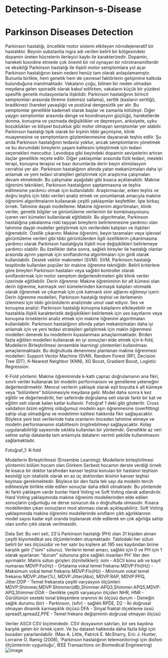 # Detecting-Parkinson-s-Disease

# Parkinson Diseases Detection

Parkinson hastalığı, öncelikle motor sistemi etkileyen nörodejeneratif bir hastalıktır. Beynin substantia nigra adı verilen belirli bir bölgesindeki dopamin üreten hücrelerin ilerleyici kaybı ile karakterizedir. Dopamin, hareketi koordine etmede çok önemli bir rol oynayan bir nörotransmitterdir ve eksikliği Parkinson hastalığı ile ilişkili motor semptomlara yol açar.
Parkinson hastalığının kesin nedeni henüz tam olarak anlaşılamamıştır. Bununla birlikte, hem genetik hem de çevresel faktörlerin gelişimine katkıda bulunduğuna inanılmaktadır. Vakaların çoğu, bilinen bir neden olmadan meydana gelen sporadik olarak kabul edilirken, vakaların küçük bir yüzdesi spesifik genetik mutasyonlarla ilişkilidir.
Parkinson hastalığının birincil semptomları arasında titreme (istemsiz sallama), sertlik (kasların sertliği), bradikinezi (hareket yavaşlığı) ve postüral dengesizlik yer alır. Bu semptomlar genellikle kademeli olarak başlar ve zamanla kötüleşir. Diğer yaygın semptomlar arasında denge ve koordinasyon güçlüğü, hareketlerde donma, konuşma ve yazmada değişiklikler ve depresyon, anksiyete, uyku bozuklukları ve bilişsel bozukluk gibi motor olmayan semptomlar yer alabilir.
Parkinson hastalığı tipik olarak bir kişinin tıbbi geçmişine, klinik muayenesine ve semptomların gözlemlenmesine dayanarak teşhis edilir. Şu anda Parkinson hastalığının tedavisi yoktur, ancak semptomlarını yönetmek ve bu durumdaki bireylerin yaşam kalitesini iyileştirmek için tedavi seçenekleri mevcuttur. Levodopa gibi beyindeki dopamin seviyelerini artıran ilaçlar genellikle reçete edilir. Diğer yaklaşımlar arasında fizik tedavi, mesleki terapi, konuşma terapisi ve bazı durumlarda derin beyin stimülasyon cerrahisi yer alır.
Parkinson hastalığının altında yatan mekanizmaları daha iyi anlamak ve yeni tedavi stratejileri geliştirmek için araştırma çalışmaları devam etmektedir. Bu çalışmalar aşağıdaki gibi kısaca açıklanabilir.
Makine öğrenimi teknikleri, Parkinson hastalığının saptanmasına ve teşhis edilmesine yardımcı olmak için kullanılabilir. Araştırmacılar, erken teşhis ve doğru teşhis için tıbbi verileri analiz etmek ve yorumlamak amacıyla makine öğrenimi algoritmalarını kullanarak çeşitli yaklaşımlar keşfettiler. İşte birkaç örnek:
Tahmine dayalı modelleme: Makine öğrenimi algoritmaları, klinik veriler, genetik bilgiler ve görüntüleme verilerinin bir kombinasyonunu içeren veri kümeleri kullanılarak eğitilebilir. Bu algoritmalar, Parkinson hastalığına yakalanma riski taşıyan bireylerin belirlenmesine yardımcı olan tahmine dayalı modeller geliştirmek için verilerdeki kalıpları ve ilişkileri öğrenebilir.
Özellik çıkarımı: Makine öğrenimi, beyin taramaları veya işlevsel görüntüleme verileri gibi tıbbi görüntülerden ilgili özelliklerin çıkarılmasına yardımcı olarak Parkinson hastalığıyla ilişkili ince değişiklikleri belirlemeye yardımcı olabilir. Bu özellikler daha sonra, sağlıklı bireyler ile hastalığı olanlar arasında ayrım yapmak için sınıflandırma algoritmaları için girdi olarak kullanılabilir.
Destek vektör makineleri (SVM): SVM, Parkinson hastalığı tespitinde kullanılan popüler bir makine öğrenme tekniğidir. Belirli kriterlere göre bireyleri Parkinson hastaları veya sağlıklı kontroller olarak sınıflandırmak için motor semptom değerlendirmeleri gibi klinik veriler üzerinde eğitilebilir.
Derin öğrenme: Makine öğreniminin bir alt kümesi olan derin öğrenme, karmaşık veri kümelerinden karmaşık kalıpları otomatik olarak öğrenmek ve çıkarmak için çok katmanlı sinir ağlarını eğitmeyi içerir. Derin öğrenme modelleri, Parkinson hastalığı teşhisi ve ilerlemenin izlenmesi için tıbbi görüntülerin analizinde umut vaat ediyor.
Ses ve konuşma analizi: Parkinson hastalığı konuşma kalıplarını etkileyebilir ve hastalıkla ilişkili karakteristik değişiklikleri belirlemek için ses kayıtlarını veya konuşma örneklerini analiz etmek için makine öğrenimi algoritmaları kullanılabilir.
Parkinson hastalığının altında yatan mekanizmaları daha iyi anlamak için ve yeni tedavi stratejileri geliştirmek için makin öğrenmesi modelleri denerek bu modellerin kıyaslanması amaçlanmaktadır. Birden fazla eğitilen modelleri kullanarak en iyi sonuçları  elde etmek için k-fold, Modellerin Birleştirilmesi (ensemble learning) yöntemleri kullanılması amaçlanmaktadır. Bu doğrultuda denenmesi planlanan makine öğrenmesi modelleri: Support Vector Machine (SVM), Random Forest (RF), Decision Tree (DT), K-Nearest Neighbor (KNN), XG Boost, Gradient Boost, Logistic Regression.

K-Fold yöntemi: 
Makine öğreniminde k-katlı çapraz doğrulamanın ana fikri, sınırlı veriler kullanarak bir modelin performansını ve genelleme yeteneğini değerlendirmektir. Mevcut verilerin yaklaşık olarak eşit boyutta k alt kümeye veya "bölümlere" bölünmesiyle meydana gelir. Model daha sonra k kez eğitilir ve değerlendirilir, her seferinde doğrulama seti olarak farklı bir kat ve eğitim seti olarak kalan katlar kullanılır. Fotoğraf 1 deki gibi gösterilir.
Cross validation bizim eğitmiş olduğumuz modelin aşırı öğrenmesine (overfitting) sahip olup olmadığına ve modelimin kalitesi hakkında fikir sağlayacaktır. Böylece yeni test verilerinde hata oranlarını önceden tahmine etmeye ve modelin performansının stabilitesini öngörebilmeyi sağlayacaktır. Kolay uygulanabilirliği sayesinde sıklıkla kullanılan bir yöntemdir.
Genellikle az veri setine sahip datalarda tam anlamıyla dataların verimli şekilde kullanılmasını sağlamaktadır.




Fotoğraf_1: K-fold


Modellerin Birleştirilmesi (Ensemble Learning):
Modellerin birleştirilmesi yöntemini bölüm hocam olan Görkem Serbest hocamın derste verdiği örnek ile kısaca bir doktor tarafından kanser teşhisi konulan bir hastanın teşhisin kesinliği için istatistik olarak en az üç doktordan ikisinin kanser teşhisi koyması gerekmektedir. Böylece bir den fazla tek sayı da modelin tercih edilmesiyle birlikte elde edilen sonuçlar daha etkili olmaktadır.  Bu yöntemde iki farklı yaklaşım vardır bunlar Hard Voting ve Soft Voting olarak adlandırılır.  Hard Voting yaklaşımında makine öğrenimi modellerinden elde edilen sonuçların çoğunluğu ne derse sonucun da o doğrultuda olmasıdır. Kısaca modellerden çıkan sonuçların mod alınması olarak açıklayabiliriz.  Soft Voting yaklaşımında makine öğrenimi modellerinde sınıfların çıktı ağırlıklarının model sayısı kadar eşit oranda toplanarak elde edilerek en çok ağırlığa sahip olan sınıfın çıktı olarak verilmesidir. 

Data Set: 
Bu veri seti, 23'ü Parkinson hastalığı (PH) olan 31 kişiden alınan çeşitli biyomedikal ses ölçümlerinden oluşmaktadır. Tablodaki her sütun belirli bir ses ölçüsüdür ve her satır bu kişilere ait 195 ses kaydından birine karşılık gelir ("isim" sütunu). Verilerin temel amacı, sağlıklı için 0 ve PH için 1 olarak ayarlanan "durum" sütununa göre sağlıklı insanları PH' liler den ayırmaktır. 
Matris sütun girişleri (öznitelikleri):
isim - ASCII konu adı ve kayıt numarası
MDVP:Fo(Hz) - Ortalama vokal temel frekansı
MDVP:Fhi(Hz) - Maksimum vokal temel frekansı
MDVP:Flo(Hz) - Minimum vokal temel frekansı
MDVP:Jitter(%), MDVP:Jitter(Abs), MDVP:RAP, MDVP:PPQ, Jitter:DDP - Temel frekansta çeşitli varyasyon ölçümleri
MDVP:Shimmer,MDVP:Shimmer(dB),Shimmer:APQ3,Shimmer:APQ5,MDVP:APQ,Shimmer:DDA - Genlikte çeşitli varyasyon ölçüleri
NHR, HNR - Gürültünün sesteki tonal bileşenlere oranının iki ölçüsü
durum - Deneğin sağlık durumu (bir) - Parkinson, (sıfır) - sağlıklı
RPDE, D2 - İki doğrusal olmayan dinamik karmaşıklık ölçüsü
DFA - Sinyal fraktal ölçekleme üssü
spread1,spread2,PPE - Temel frekans değişiminin doğrusal olmayan ölçüsü

Veriler ASCII CSV biçimindedir. CSV dosyasının satırları, bir ses kaydına karşılık gelen bir örnek içerir.  Ve bu dataset hakkında daha fazla bilgi için buradan yararlanılabilir. 
(Max A. Little, Patrick E. McSharry, Eric J. Hunter, Lorraine O. Ramig (2008), 'Parkinson hastalığının telemonitoringi için disfoni ölçümlerinin uygunluğu', IEEE Transactions on Biomedical Engineering)
![image](https://github.com/MuhammedIkbalKARADELI/Detecting-Parkinson-s-Disease/assets/87783022/583e22b5-10f5-4563-977d-669fb739d627)
